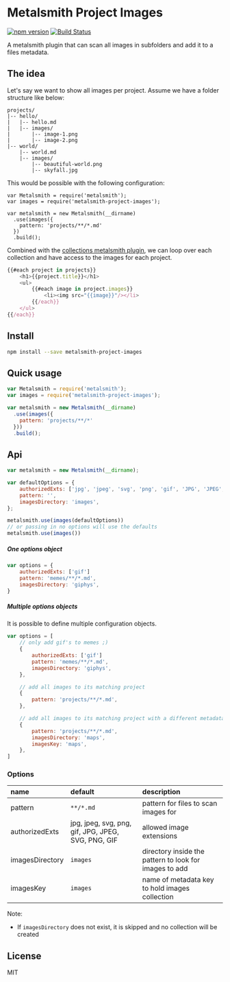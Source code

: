 # Metalsmith Project Images

[![npm version](https://badge.fury.io/js/metalsmith-project-images.svg)](https://badge.fury.io/js/metalsmith-project-images)
[![Build Status](https://travis-ci.org/hoetmaaiers/metalsmith-project-images.svg?branch=master)](https://travis-ci.org/hoetmaaiers/metalsmith-project-images)

A metalsmith plugin that can scan all images in subfolders and add it to a files metadata.

## The idea

Let's say we want to show all images per project. Assume we have a folder structure like below:

```
projects/
|-- hello/
|	|-- hello.md
|	|-- images/
|		|-- image-1.png
|		|-- image-2.png
|-- world/
	|-- world.md
	|-- images/
		|-- beautiful-world.png
		|-- skyfall.jpg
```

This would be possible with the following configuration:

```
var Metalsmith = require('metalsmith');
var images = require('metalsmith-project-images');

var metalsmith = new Metalsmith(__dirname)
  .use(images({
    pattern: 'projects/**/*.md'
  })
  .build();
```

Combined with the [collections metalsmith plugin](https://github.com/segmentio/metalsmith-collections), we can loop over each collection and have access to the images for each project.

```javascript
{{#each project in projects}}
	<h1>{{project.title}}</h1>
	<ul>
		{{#each image in project.images}}
			<li><img src="{{image}}"/></li>
		{{/each}}
	</ul>
{{/each}}
```

## Install

```sh
npm install --save metalsmith-project-images
```

## Quick usage

```js
var Metalsmith = require('metalsmith');
var images = require('metalsmith-project-images');

var metalsmith = new Metalsmith(__dirname)
  .use(images({
  	pattern: 'projects/**/*'
  }))
  .build();
```

## Api

```javascript
var metalsmith = new Metalsmith(__dirname);

var defaultOptions = {
	authorizedExts: ['jpg', 'jpeg', 'svg', 'png', 'gif', 'JPG', 'JPEG', 'SVG', 'PNG', 'GIF'],
	pattern: '',
	imagesDirectory: 'images',
};

metalsmith.use(images(defaultOptions))
// or passing in no options will use the defaults
metalsmith.use(images())
```

##### One options object
```javascript
var options = {
	authorizedExts: ['gif']
	pattern: 'memes/**/*.md',
	imagesDirectory: 'giphys',
}
```

##### Multiple options objects
It is possible to define multiple configuration objects.

```javascript
var options = [
	// only add gif's to memes ;)
	{
		authorizedExts: ['gif']
		pattern: 'memes/**/*.md',
		imagesDirectory: 'giphys',
	},

	// add all images to its matching project
	{
		pattern: 'projects/**/*.md',
	},

	// add all images to its matching project with a different metadata key
	{
		pattern: 'projects/**/*.md',
        imagesDirectory: 'maps',
        imagesKey: 'maps',
	},
]
```

### Options

| name | default | description |
|:------------- |:-------------|:--|
| pattern | `**/*.md` | pattern for files to scan images for |
| authorizedExts | jpg, jpeg, svg, png, gif, JPG, JPEG, SVG, PNG, GIF | allowed image extensions |
| imagesDirectory | `images` | directory inside the pattern to look for images to add |
| imagesKey | `images` | name of metadata key to hold images collection |

Note:

- If `imagesDirectory` does not exist, it is skipped and no collection will be created

## License
MIT
